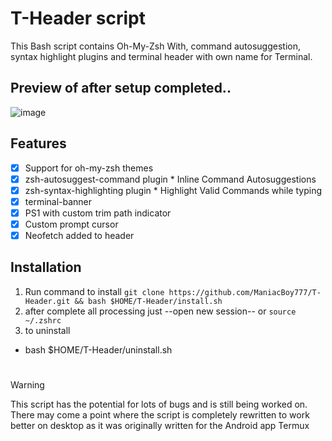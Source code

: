 # T-Header script
This Bash script contains Oh-My-Zsh With, command autosuggestion, syntax highlight plugins and terminal header with own name for Terminal. 
## Preview of after setup completed..
![image](https://github.com/ManiacBoy777/T-Header/assets/29928632/c5c270b7-e13f-4f2d-9a6b-a43d982cacb8)

## Features

- [x] Support for oh-my-zsh themes
- [x] zsh-autosuggest-command plugin
       * Inline Command Autosuggestions
- [x] zsh-syntax-highlighting plugin
       * Highlight Valid Commands while typing
- [x] terminal-banner
- [x] PS1 with custom trim path indicator
- [x] Custom prompt cursor
- [x] Neofetch added to header

## Installation

1. Run command to install
`git clone https://github.com/ManiacBoy777/T-Header.git && bash $HOME/T-Header/install.sh`
2. after complete all processing just --open new session-- or `source ~/.zshrc`
3. to uninstall
- bash $HOME/T-Header/uninstall.sh
#

> [!WARNING]
> This script has the potential for lots of bugs and is still being worked on. There may come a point where the script is completely rewritten to work better on desktop as it was originally written for the Android app Termux
